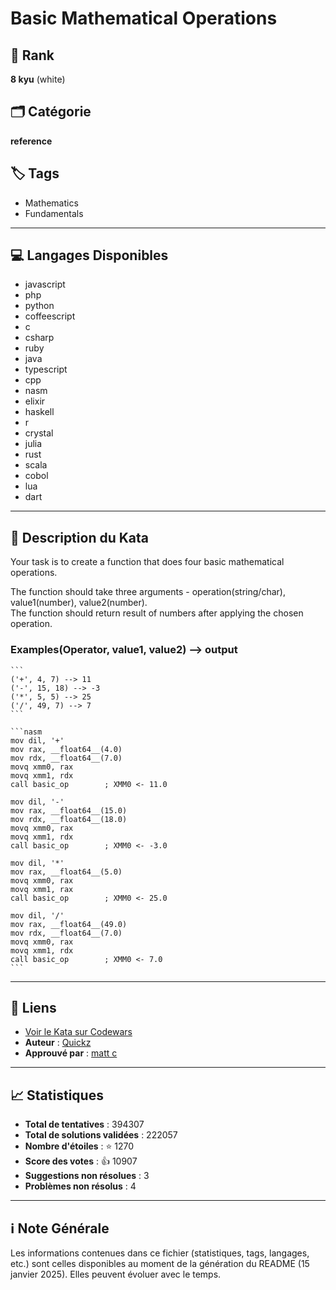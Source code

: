 # Basic Mathematical Operations

## 🏅 Rank
**8 kyu** (white)

## 🗂️ Catégorie
**reference**

## 🏷️ Tags
- Mathematics
- Fundamentals

---

## 💻 Langages Disponibles
- javascript
- php
- python
- coffeescript
- c
- csharp
- ruby
- java
- typescript
- cpp
- nasm
- elixir
- haskell
- r
- crystal
- julia
- rust
- scala
- cobol
- lua
- dart

---

## 📜 Description du Kata

Your task is to create a function that does four basic mathematical operations.

The function should take three arguments - operation(string/char), value1(number), value2(number).  
The function should return result of numbers after applying the chosen operation.

### Examples(Operator, value1, value2) --> output

~~~if-not:nasm
```
('+', 4, 7) --> 11
('-', 15, 18) --> -3
('*', 5, 5) --> 25
('/', 49, 7) --> 7
```
~~~

~~~if:nasm
```nasm
mov dil, '+'
mov rax, __float64__(4.0)
mov rdx, __float64__(7.0)
movq xmm0, rax
movq xmm1, rdx
call basic_op        ; XMM0 <- 11.0

mov dil, '-'
mov rax, __float64__(15.0)
mov rdx, __float64__(18.0)
movq xmm0, rax
movq xmm1, rdx
call basic_op        ; XMM0 <- -3.0

mov dil, '*'
mov rax, __float64__(5.0)
movq xmm0, rax
movq xmm1, rax
call basic_op        ; XMM0 <- 25.0

mov dil, '/'
mov rax, __float64__(49.0)
mov rdx, __float64__(7.0)
movq xmm0, rax
movq xmm1, rdx
call basic_op        ; XMM0 <- 7.0
```
~~~

---

## 🔗 Liens
- [Voir le Kata sur Codewars](https://www.codewars.com/kata/57356c55867b9b7a60000bd7)
- **Auteur** : [Quickz](https://www.codewars.com/users/Quickz)
- **Approuvé par** : [matt c](https://www.codewars.com/users/matt%20c)

---

## 📈 Statistiques
- **Total de tentatives** : 394307
- **Total de solutions validées** : 222057
- **Nombre d'étoiles** : ⭐ 1270
- **Score des votes** : 👍 10907
- **Suggestions non résolues** : 3
- **Problèmes non résolus** : 4

---

## ℹ️ Note Générale
Les informations contenues dans ce fichier (statistiques, tags, langages, etc.) sont celles disponibles au moment de la génération du README (15 janvier 2025). Elles peuvent évoluer avec le temps.
